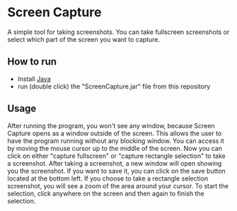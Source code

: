 # Screen Capture
A simple tool for taking screenshots. You can take fullscreen screenshots or select which part of the screen you want to capture.

## How to run
- Install [Java](https://www.java.com/en/download/)
- run (double click) the "ScreenCapture.jar" file from this repository

## Usage
After running the program, you won't see any window, because Screen Capture opens as a window outside of the screen. This allows the user to have the program running without any blocking window. You can access it by moving the mouse cursor up to the middle of the screen. Now you can click on either "capture fullscreen" or "capture rectangle selection" to take a screenshot. After taking a screenshot, a new window will open showing you the screenshot. If you want to save it, you can click on the save button located at the bottom left. If you choose to take a rectangle selection screenshot, you will see a zoom of the area around your cursor. To start the selection, click anywhere on the screen and then again to finish the selection.